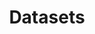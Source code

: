 ---
title: Datasets
layout: post
lang: fr
lang-ref: datasets
permalink: /fr/datasets
composition:
  - type: features
    data: fr.datasets
---